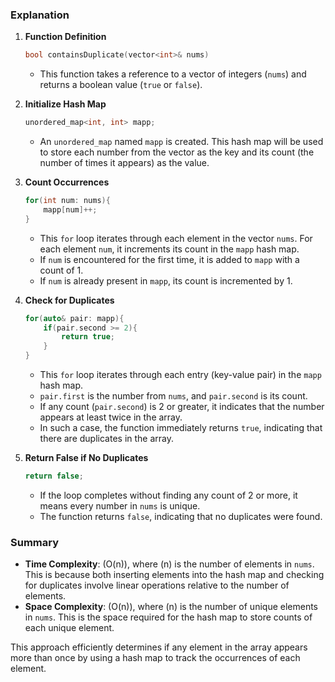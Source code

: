 
### Explanation
1. **Function Definition**

   ```cpp
   bool containsDuplicate(vector<int>& nums)
   ```

   - This function takes a reference to a vector of integers (`nums`) and returns a boolean value (`true` or `false`).

2. **Initialize Hash Map**

   ```cpp
   unordered_map<int, int> mapp;
   ```

   - An `unordered_map` named `mapp` is created. This hash map will be used to store each number from the vector as the key and its count (the number of times it appears) as the value.

3. **Count Occurrences**

   ```cpp
   for(int num: nums){
       mapp[num]++;
   }
   ```

   - This `for` loop iterates through each element in the vector `nums`. For each element `num`, it increments its count in the `mapp` hash map.
   - If `num` is encountered for the first time, it is added to `mapp` with a count of 1.
   - If `num` is already present in `mapp`, its count is incremented by 1.

4. **Check for Duplicates**

   ```cpp
   for(auto& pair: mapp){
       if(pair.second >= 2){
           return true;
       }
   }
   ```

   - This `for` loop iterates through each entry (key-value pair) in the `mapp` hash map.
   - `pair.first` is the number from `nums`, and `pair.second` is its count.
   - If any count (`pair.second`) is 2 or greater, it indicates that the number appears at least twice in the array.
   - In such a case, the function immediately returns `true`, indicating that there are duplicates in the array.

5. **Return False if No Duplicates**

   ```cpp
   return false;
   ```

   - If the loop completes without finding any count of 2 or more, it means every number in `nums` is unique.
   - The function returns `false`, indicating that no duplicates were found.

### Summary

- **Time Complexity**: \(O(n)\), where \(n\) is the number of elements in `nums`. This is because both inserting elements into the hash map and checking for duplicates involve linear operations relative to the number of elements.
- **Space Complexity**: \(O(n)\), where \(n\) is the number of unique elements in `nums`. This is the space required for the hash map to store counts of each unique element.

This approach efficiently determines if any element in the array appears more than once by using a hash map to track the occurrences of each element.